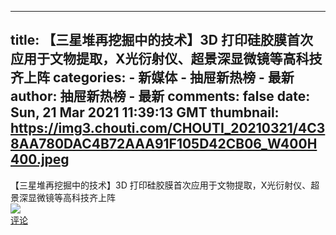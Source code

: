 
---
title: 【三星堆再挖掘中的技术】3D 打印硅胶膜首次应用于文物提取，X光衍射仪、超景深显微镜等高科技齐上阵
categories: 
    - 新媒体
    - 抽屉新热榜 - 最新
author: 抽屉新热榜 - 最新
comments: false
date: Sun, 21 Mar 2021 11:39:13 GMT
thumbnail: https://img3.chouti.com/CHOUTI_20210321/4C38AA780DAC4B72AAA91F105D42CB06_W400H400.jpeg
---

<div>   
【三星堆再挖掘中的技术】3D 打印硅胶膜首次应用于文物提取，X光衍射仪、超景深显微镜等高科技齐上阵<br><img src="https://img3.chouti.com/CHOUTI_20210321/4C38AA780DAC4B72AAA91F105D42CB06_W400H400.jpeg" referrerpolicy="no-referrer"><br><a href="https://m.chouti.com/link/30466376">评论</a>  
</div>
            